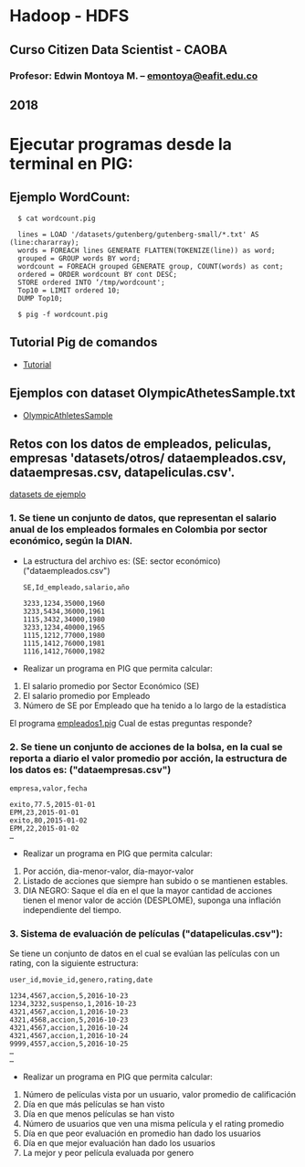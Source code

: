 # Hadoop - HDFS
## Curso Citizen Data Scientist - CAOBA
### Profesor: Edwin Montoya M. – emontoya@eafit.edu.co
## 2018

# Ejecutar programas desde la terminal en PIG:

## Ejemplo WordCount:

      $ cat wordcount.pig

      lines = LOAD '/datasets/gutenberg/gutenberg-small/*.txt' AS (line:chararray);
      words = FOREACH lines GENERATE FLATTEN(TOKENIZE(line)) as word;
      grouped = GROUP words BY word;
      wordcount = FOREACH grouped GENERATE group, COUNT(words) as cont;
      ordered = ORDER wordcount BY cont DESC;
      STORE ordered INTO ‘/tmp/wordcount';
      Top10 = LIMIT ordered 10;
      DUMP Top10;

      $ pig -f wordcount.pig
            
## Tutorial Pig de comandos

* [Tutorial](PigTutorial.md)

## Ejemplos con dataset OlympicAthetesSample.txt

* [OlympicAthletesSample](OlympicAthletesSample.md)

## Retos con los datos de empleados, peliculas, empresas 'datasets/otros/    dataempleados.csv, dataempresas.csv, datapeliculas.csv'.

[datasets de ejemplo](../datasets/otros/)

### 1. Se tiene un conjunto de datos, que representan el salario anual de los empleados formales en Colombia por sector económico, según la DIAN.

* La estructura del archivo es: (SE: sector económico) ("dataempleados.csv")

      SE,Id_empleado,salario,año

      3233,1234,35000,1960
      3233,5434,36000,1961
      1115,3432,34000,1980
      3233,1234,40000,1965
      1115,1212,77000,1980
      1115,1412,76000,1981
      1116,1412,76000,1982

* Realizar un programa en PIG que permita calcular:

1. El salario promedio por Sector Económico (SE)
2. El salario promedio por Empleado
3. Número de SE por Empleado que ha tenido a lo largo de la estadística

El programa [empleados1.pig](empleados1.pig) Cual de estas preguntas responde?

### 2. Se tiene un conjunto de acciones de la bolsa, en la cual se reporta a diario el valor promedio por acción, la estructura de los datos es: ("dataempresas.csv")

    empresa,valor,fecha

    exito,77.5,2015-01-01
    EPM,23,2015-01-01
    exito,80,2015-01-02
    EPM,22,2015-01-02
    …

* Realizar un programa en PIG que permita calcular:

1. Por acción, dia-menor-valor, día-mayor-valor
2. Listado de acciones que siempre han subido o se mantienen estables.
3. DIA NEGRO: Saque el día en el que la mayor cantidad de acciones tienen el menor valor de acción (DESPLOME), suponga una inflación independiente del tiempo.

### 3. Sistema de evaluación de películas ("datapeliculas.csv"):

Se tiene un conjunto de datos en el cual se evalúan las películas con un rating, con la siguiente estructura:

    user_id,movie_id,genero,rating,date

    1234,4567,accion,5,2016-10-23
    1234,3232,suspenso,1,2016-10-23
    4321,4567,accion,1,2016-10-23
    4321,4568,accion,5,2016-10-23
    4321,4567,accion,1,2016-10-24
    4321,4567,accion,1,2016-10-24
    9999,4557,accion,5,2016-10-25
    …
    …

* Realizar un programa en PIG que permita calcular:

1. Número de películas vista por un usuario, valor promedio de calificación
2. Día en que más películas se han visto
3. Día en que menos películas se han visto
4. Número de usuarios que ven una misma película y el rating promedio
5. Día en que peor evaluación en promedio han dado los usuarios
6. Día en que mejor evaluación han dado los usuarios
7. La mejor y peor película evaluada por genero